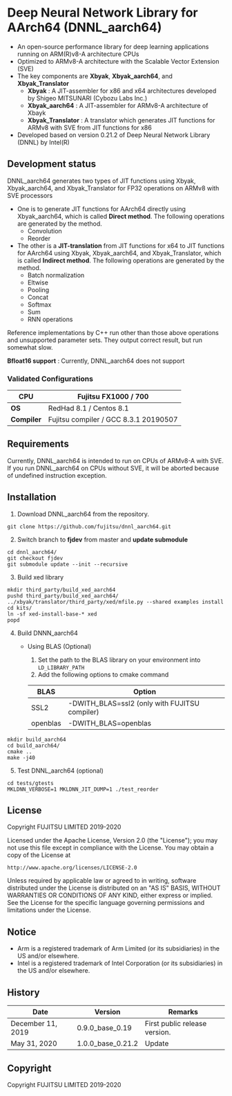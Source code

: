 # Deep Neural Network Library for AArch64 (DNNL_aarch64)

- An open-source performance library for deep learning applications running on ARM(R)v8-A architecture CPUs
- Optimized to ARMv8-A architecture with the Scalable Vector Extension (SVE)
- The key components are **Xbyak**, **Xbyak_aarch64**, and **Xbyak_Translator**
  - **Xbyak** :  A JIT-assembler for x86 and x64 architectures developed by Shigeo MITSUNARI (Cybozu Labs Inc.)
  - **Xbyak_aarch64** : A JIT-assembler for ARMv8-A architecture of Xbayk
  - **Xbyak_Translator** : A translator which generates JIT functions for ARMv8 with SVE from JIT functions for x86
- Developed based on version 0.21.2 of Deep Neural Network Library (DNNL) by Intel(R)



## Development status

DNNL_aarch64 generates two types of JIT functions using Xbyak, Xbyak_aarch64, and Xbyak_Translator for FP32 operations on ARMv8 with SVE processors

- One is to generate JIT functions for AArch64 directly using Xbyak_aarch64, which is called **Direct method**. The following operations are generated by the method.
  - Convolution
  - Reorder
- The other is a **JIT-translation** from JIT functions for x64 to JIT functions for AArch64 using Xbyak, Xbyak_aarch64, and Xbyak_Translator, which is called **Indirect method**. The following operations are generated by the method.
  - Batch normalization
  - Eltwise
  - Pooling
  - Concat
  - Softmax
  - Sum
  - RNN operations

Reference implementations by C++ run other than those above operations and unsupported parameter sets. They output correct result, but run somewhat slow.

**Bfloat16 support** : Currently, DNNL_aarch64 does not support

### Validated Configurations

| **CPU**      | Fujitsu FX1000 / 700                  |
| ------------ | ------------------------------------- |
| **OS**       | RedHad 8.1 / Centos 8.1               |
| **Compiler** | Fujitsu compiler / GCC 8.3.1 20190507 |



## Requirements

Currently, DNNL_aarch64 is intended to run on CPUs of ARMv8-A with SVE. If you run DNNL_aarch64 on CPUs without SVE, it will be aborted because of undefined instruction exception. 



## Installation

1. Download DNNL_aarch64 from the repository.

```
git clone https://github.com/fujitsu/dnnl_aarch64.git
```

2. Switch branch to **fjdev** from master and **update submodule**

```
cd dnnl_aarch64/
git checkout fjdev
git submodule update --init --recursive
```

3. Build xed library

```
mkdir third_party/build_xed_aarch64
pushd third_party/build_xed_aarch64/
../xbyak/translator/third_party/xed/mfile.py --shared examples install
cd kits/
ln -sf xed-install-base-* xed
popd
```

4. Build DNNN_aarch64

   - Using BLAS (Optional)

     1. Set the path to the BLAS library on your environment into `LD_LIBRARY_PATH`
     2. Add the following options to cmake command

     | BLAS     | Option                                        |
     | -------- | --------------------------------------------- |
     | SSL2     | -DWITH_BLAS=ssl2 (only with FUJITSU compiler) |
     | openblas | -DWITH_BLAS=openblas                          |

```
mkdir build_aarch64
cd build_aarch64/
cmake ..
make -j40
```

5. Test DNNL_aarch64 (optional)

```
cd tests/gtests
MKLDNN_VERBOSE=1 MKLDNN_JIT_DUMP=1 ./test_reorder
```



## License

Copyright FUJITSU LIMITED 2019-2020

Licensed under the Apache License, Version 2.0 (the "License");
you may not use this file except in compliance with the License.
You may obtain a copy of the License at

    http://www.apache.org/licenses/LICENSE-2.0

Unless required by applicable law or agreed to in writing, software
distributed under the License is distributed on an "AS IS" BASIS,
WITHOUT WARRANTIES OR CONDITIONS OF ANY KIND, either express or implied.
See the License for the specific language governing permissions and
limitations under the License.

## Notice

* Arm is a registered trademark of Arm Limited (or its subsidiaries) in the US and/or elsewhere.
* Intel is a registered trademark of Intel Corporation (or its subsidiaries) in the US and/or elsewhere.

## History

|Date|Version|Remarks|
|----|----|----|
|December 11, 2019|0.9.0_base_0.19|First public release version.|
|May 31, 2020|1.0.0_base_0.21.2|Update|


## Copyright

Copyright FUJITSU LIMITED 2019-2020

